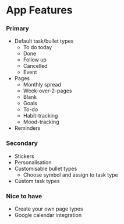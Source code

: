# App Features
### Primary
-	Default task/bullet types
    -	To do today
    -	Done
    -	Follow up
    -	Cancelled
    -	Event
-	Pages
    -	Monthly spread
    -	Week-over-2-pages
    -	Blank
    -	Goals
    -	To-do
    -	Habit-tracking
    -	Mood-tracking
-	Reminders

### Secondary
-	Stickers
-	Personalisation
-	Customisable bullet types
    -	Choose symbol and assign to task type
-	Custom task types

### Nice to have
-	Create your own page types
-	Google calendar integration
